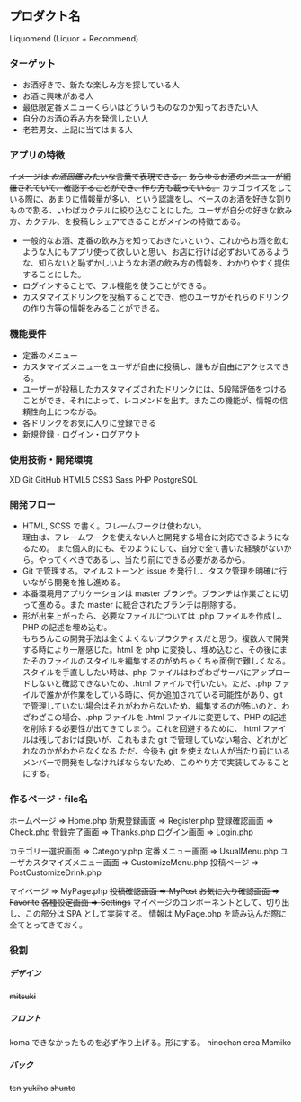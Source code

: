 ## プロダクト名
Liquomend (Liquor + Recommend)

### ターゲット
- お酒好きで、新たな楽しみ方を探している人
- お酒に興味がある人
- 最低限定番メニューくらいはどういうものなのか知っておきたい人
- 自分のお酒の呑み方を発信したい人
- 老若男女、上記に当てはまる人

### アプリの特徴
~~イメージは _お酒図鑑_ みたいな言葉で表現できる。~~
~~あらゆるお酒のメニューが網羅されていて、確認することができ、作り方も載っている。~~
カテゴライズをしている際に、あまりに情報量が多い、という認識をし、ベースのお酒を好きな割りもので割る、いわばカクテルに絞り込むことにした。ユーザが自分の好きな飲み方、カクテル、を投稿しシェアできることがメインの特徴である。
- 一般的なお酒、定番の飲み方を知っておきたいという、これからお酒を飲むような人にもアプリ使って欲しいと思い、お店に行けば必ずおいてあるような、知らないと恥ずかしいようなお酒の飲み方の情報を、わかりやすく提供することにした。
- ログインすることで、フル機能を使うことができる。
- カスタマイズドリンクを投稿することでき、他のユーザがそれらのドリンクの作り方等の情報をみることができる。

### 機能要件
- 定番のメニュー
- カスタマイズメニューをユーザが自由に投稿し、誰もが自由にアクセスできる。
- ユーザーが投稿したカスタマイズされたドリンクには、5段階評価をつけることができ、それによって、レコメンドを出す。またこの機能が、情報の信頼性向上につながる。
- 各ドリンクをお気に入りに登録できる
- 新規登録・ログイン・ログアウト

### 使用技術・開発環境
XD
Git
GitHub
HTML5
CSS3
Sass
PHP
PostgreSQL

### 開発フロー
- HTML, SCSS で書く。フレームワークは使わない。<br>
理由は、フレームワークを使えない人と開発する場合に対応できるようになるため。
また個人的にも、そのようにして、自分で全て書いた経験がないから。やってくべきであるし、当たり前にできる必要があるから。
- Git で管理する。マイルストーンと issue を発行し、タスク管理を明確に行いながら開発を推し進める。
- 本番環境用アプリケーションは master ブランチ。ブランチは作業ごとに切って進める。また master に統合されたブランチは削除する。
- 形が出来上がったら、必要なファイルについては .php ファイルを作成し、PHP の記述を埋め込む。<br>
もちろんこの開発手法は全くよくないプラクティスだと思う。複数人で開発する時により一層感じた。html を php に変換し、埋め込むと、その後にまたそのファイルのスタイルを編集するのがめちゃくちゃ面倒で難しくなる。
スタイルを手直ししたい時は、php ファイルはわざわざサーバにアップロードしないと確認できないため、.html ファイルで行いたい。ただ、.php ファイルで誰かが作業をしている時に、何か追加されている可能性があり、git で管理していない場合はそれがわからないため、編集するのが怖いのと、わざわざこの場合、.php ファイルを .html ファイルに変更して、PHP の記述を削除する必要性が出てきてしまう。これを回避するために、.html ファイルは残しておけば良いが、これもまた git で管理していない場合、どれがどれなのかがわからなくなる
ただ、今後も git を使えない人が当たり前にいるメンバーで開発をしなければならないため、このやり方で実装してみることにする。

### 作るページ・file名
ホームページ => Home.php
新規登録画面 => Register.php
登録確認画面 => Check.php
登録完了画面 => Thanks.php
ログイン画面 => Login.php

カテゴリー選択画面 => Category.php
定番メニュー画面 => UsualMenu.php
ユーザカスタマイズメニュー画面 => CustomizeMenu.php
投稿ページ => PostCustomizeDrink.php

マイページ => MyPage.php
~~投稿確認画面 => MyPost~~
~~お気に入り確認画面 => Favorite~~
~~各種設定画面 => Settings~~
マイページのコンポーネントとして、切り出し、この部分は SPA として実装する。
情報は MyPage.php を読み込んだ際に全てとってきておく。

### 役割
##### デザイン
~~mitsuki~~

##### フロント
koma
できなかったものを必ず作り上げる。形にする。
~~hinochan~~
~~crea~~
~~Mamiko~~

##### バック
~~ten~~
~~yukiho~~
~~shunto~~
